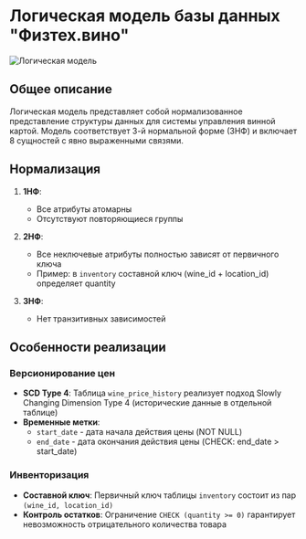 # Логическая модель базы данных "Физтех.вино"

![Логическая модель](docs/logical_model/logical_model.png)

## Общее описание
Логическая модель представляет собой нормализованное представление структуры данных для системы управления винной картой. Модель соответствует 3-й нормальной форме (3НФ) и включает 8 сущностей с явно выраженными связями.

## Нормализация
1. **1НФ**:
   - Все атрибуты атомарны
   - Отсутствуют повторяющиеся группы

2. **2НФ**:
   - Все неключевые атрибуты полностью зависят от первичного ключа
   - Пример: в `inventory` составной ключ (wine_id + location_id) определяет quantity

3. **3НФ**:
   - Нет транзитивных зависимостей

## Особенности реализации

### Версионирование цен
- **SCD Type 4**: Таблица `wine_price_history` реализует подход Slowly Changing Dimension Type 4 (исторические данные в отдельной таблице)
- **Временные метки**: 
  - `start_date` - дата начала действия цены (NOT NULL)
  - `end_date` - дата окончания действия цены (CHECK: end_date > start_date)

### Инвенторизация
- **Составной ключ**: Первичный ключ таблицы `inventory` состоит из пар `(wine_id, location_id)`
- **Контроль остатков**: Ограничение `CHECK (quantity >= 0)` гарантирует невозможность отрицательного количества товара

